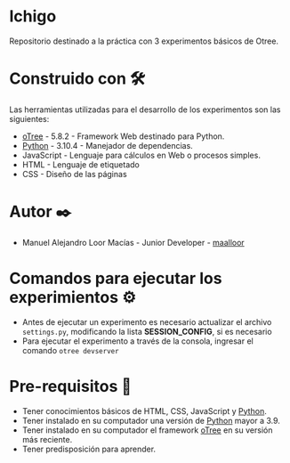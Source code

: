 # Ichigo
Repositorio destinado a la práctica con 3 experimentos básicos de Otree.

# Construido con 🛠️

Las herramientas utilizadas para el desarrollo de los experimentos son las siguientes:
- [oTree](https://otree.readthedocs.io/en/latest/index.html) - 5.8.2 - Framework Web destinado para Python.
- [Python](https://docs.python.org/3/) - 3.10.4 - Manejador de dependencias.
- JavaScript - Lenguaje para cálculos en Web o procesos simples.
- HTML - Lenguaje de etiquetado
- CSS - Diseño de las páginas

# Autor ✒️

- Manuel Alejandro Loor Macías - Junior Developer - [maalloor](https://github.com/maalloor)

# Comandos para ejecutar los experimientos ⚙️

- Antes de ejecutar un experimento es necesario actualizar el archivo ```settings.py```, modificando la lista **SESSION_CONFIG**, si es necesario
- Para ejecutar el experimento a través de la consola, ingresar el comando ```otree devserver```

# Pre-requisitos 📖

- Tener conocimientos básicos de HTML, CSS, JavaScript y [Python](https://docs.python.org/3/).
- Tener instalado en su computador una versión de [Python](https://docs.python.org/3/) mayor a 3.9.
- Tener instalado en su computador el framework [oTree](https://otree.readthedocs.io/en/latest/index.html) en su versión más reciente.
- Tener predisposición para aprender.